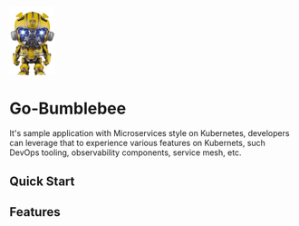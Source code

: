 <img src="./docs/anything.jpg" alt="bumblebee" width="80">

# Go-Bumblebee

It's sample application with Microservices style on Kubernetes, developers can leverage that to experience various features on Kubernets, such DevOps tooling, observability components, service mesh, etc. 



## Quick Start

## Features

